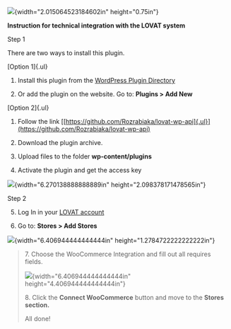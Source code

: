 ![](media/image1.emf){width="2.015064523184602in" height="0.75in"}

**Instruction for technical integration with the LOVAT system**

Step 1

There are two ways to install this plugin.

[Option 1]{.ul}

1.  Install this plugin from the [WordPress Plugin
    Directory](https://wordpress.org/plugins/)

2.  Or add the plugin on the website. Go to: **Plugins \> Add New**

[Option 2]{.ul}

1.  Follow the link
    [[https://github.com/Rozrabiaka/lovat-wp-api]{.ul}](https://github.com/Rozrabiaka/lovat-wp-api)

2.  Download the plugin archive.

3.  Upload files to the folder **wp-content/plugins**

4.  Activate the plugin and get the access key

![](media/image2.png){width="6.270138888888889in"
height="2.098378171478565in"}

Step 2

5.  Log In in your [LOVAT
    account](https://merchant.vatcompliance.co/login)

6.  Go to: **Stores \> Add Stores**

![](media/image3.png){width="6.406944444444444in"
height="1.2784722222222222in"}

> 7\. Choose the WooCommerce Integration and fill out all requires
> fields.
>
> ![](media/image4.png){width="6.406944444444444in"
> height="4.406944444444444in"}
>
> 8\. Click the **Connect WooCommerce** button and move to the **Stores
> section.**
>
> All done!
